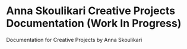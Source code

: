 # Anna Skoulikari Creative Projects Documentation (Work In Progress)
Documentation for Creative Projects by Anna Skoulikari 
